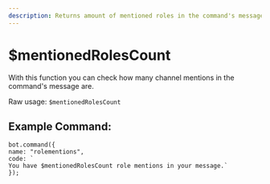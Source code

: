 ```yaml
---
description: Returns amount of mentioned roles in the command's message.
---
```


# $mentionedRolesCount

With this function you can check how many channel mentions in the command's message are.

Raw usage: `$mentionedRolesCount`

## Example Command:

```text
bot.command({
name: "rolementions",
code: `
You have $mentionedRolesCount role mentions in your message.`
});
```

